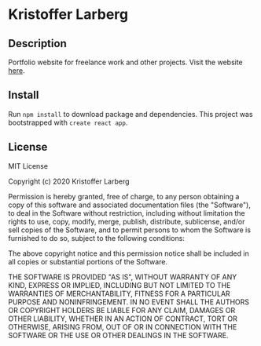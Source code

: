 # Kristoffer Larberg

## Description
Portfolio website for freelance work and other projects. Visit the website [here](http://kristofferlarberg.se).

## Install
Run `npm install` to download package and dependencies. This project was bootstrapped with `create react app`.

<!-- ## Screenshots

![Image of homepage](https://github.com/kristofferlarberg/portfolio/raw/develop/1.png)
![Image of page](https://github.com/kristofferlarberg/portfolio/raw/develop/2.png) -->

## License
MIT License

Copyright (c) 2020 Kristoffer Larberg

Permission is hereby granted, free of charge, to any person obtaining a copy
of this software and associated documentation files (the "Software"), to deal
in the Software without restriction, including without limitation the rights
to use, copy, modify, merge, publish, distribute, sublicense, and/or sell
copies of the Software, and to permit persons to whom the Software is
furnished to do so, subject to the following conditions:

The above copyright notice and this permission notice shall be included in all
copies or substantial portions of the Software.

THE SOFTWARE IS PROVIDED "AS IS", WITHOUT WARRANTY OF ANY KIND, EXPRESS OR
IMPLIED, INCLUDING BUT NOT LIMITED TO THE WARRANTIES OF MERCHANTABILITY,
FITNESS FOR A PARTICULAR PURPOSE AND NONINFRINGEMENT. IN NO EVENT SHALL THE
AUTHORS OR COPYRIGHT HOLDERS BE LIABLE FOR ANY CLAIM, DAMAGES OR OTHER
LIABILITY, WHETHER IN AN ACTION OF CONTRACT, TORT OR OTHERWISE, ARISING FROM,
OUT OF OR IN CONNECTION WITH THE SOFTWARE OR THE USE OR OTHER DEALINGS IN THE
SOFTWARE.
